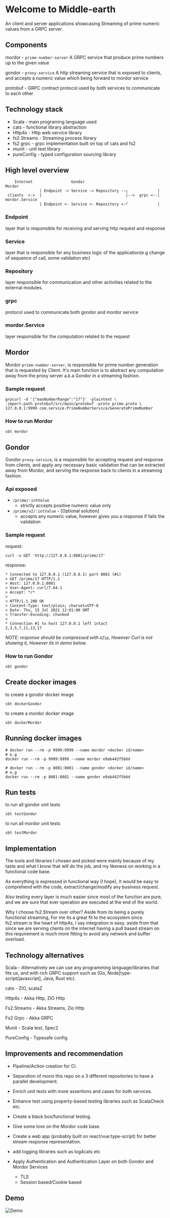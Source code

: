# Welcome to Middle-earth

An client and server applications showcasing Streaming of prime numeric values from a GRPC server.

## Components

mordor - `prime-number-server` A GRPC service that produce prime numbers up to the given value

gondor - `proxy-service` A http streaming service that is exposed to clients, and accepts a numeric value which being forward to mordor service

protobuf - GRPC contract protocol used by both services to communicate to each other

## Technology stack

- Scala - main programing language used
- cats - functional library abstraction
- Http4s - Http web service library
- fs2.Streams - Streaming process library
- fs2 grpc - grpc implementation built on top of cats and fs2
- munit - unit test library
- pureConfig - typed configuration sourcing library

## High level overview

```docs
    Internet                 Gondor                                    Mordor
               | Endpoint -> Service -> Repository --┐             |
 clients  <->  |                                     |-->  grpc <--|  mordor.Service
               | Endpoint <- Service <- Repository <-┘             |
```

### Endpoint

layer that is responsible for receiving and serving http request and response

### Service

layer that is responsible for any business logic of the application(e.g change of sequence of call, some validation etc)

### Repository

layer responsible for communication and other activities related to the external modules.

### grpc

protocol used to communicate both gondor and mordor service

### mordor.Service

layer responsible for the computation related to the request

## Mordor

Mordor `prime-number-server`, is responsible for prime number generation that is requested by Client. It's main function is to abstract any computation away from the proxy server a.k.a Gondor in a streaming fashion.

### Sample request

```curl
grpcurl -d '{"maxNumberRange":"17"}' -plaintext \
-import-path protobuf/src/main/protobuf -proto prime.proto \
127.0.0.1:9999 com.service.PrimeNumberService/GeneratePrimeNumber
```

### How to run Mordor

```shell
sbt mordor
```

## Gondor

Gondor `proxy-service`, is a responsible for accepting request and response from clients, and apply any necessary basic validation that can be extracted away from Mordor, and serving the response back to clients in a streaming fashion.

### Api exposed

- `/prime/:intValue`
  - strictly accepts positive numeric value only
- `/prime/v2/:intValue` - [Optional solution]
  - accepts any numeric value, however gives you a response if fails the validation

### Sample request

request:

```curl
curl -v GET 'http://127.0.0.1:8081/prime/17'
```

response:

```shell
* Connected to 127.0.0.1 (127.0.0.1) port 8081 (#1)
> GET /prime/17 HTTP/1.1
> Host: 127.0.0.1:8081
> User-Agent: curl/7.64.1
> Accept: */*
>
< HTTP/1.1 200 OK
< Content-Type: text/plain; charset=UTF-8
< Date: Thu, 15 Jul 2021 12:01:00 GMT
< Transfer-Encoding: chunked
<
* Connection #1 to host 127.0.0.1 left intact
2,3,5,7,11,13,17
```

_NOTE: response should be compressed with `GZip`, However Curl is not showing it, However its in demo below._

### How to run Gondor

```shell
sbt gondor
```

## Create docker images

to create a gondor docker image

```shell
sbt dockerGondor
```

to create a mordor docker image

```shell
sbt dockerMordor
```

## Running docker images

```docker
# docker run --rm -p 9999:9999 --name mordor <docker id/name>
# e.g
docker run --rm -p 9999:9999 --name mordor e9ab442f5b6d
```

```docker
# docker run --rm -p 8081:8081 --name gondor <docker id/name>
# e.g
docker run --rm -p 8081:8081 --name gondor e9ab442f5b6d
```

## Run tests

to run all gondor unit tests

```shell
sbt testGondor
```

to run all mordor unit tests

```shell
sbt testMordor
```

## Implementation

The tools and libraries I chosen and picked were mainly because of my taste and what I know that will do the job, and my likeness on working in a functional code base.

As everything is expressed in functional way (I hope), It would be easy to comprehend with the code, extract/change/modify any business request.

Also testing every layer is much easier since most of the function are pure, and we are sure that ever operation are executed at the end of the world.

Why I choose fs2.Stream over other? Aside from its being a purely functional streaming, For me its a great fit to the ecosystem since fs2.stream is the heart of http4s, I say integration is easy. aside from that since we are serving clients on the internet having a pull based stream on this requirement is much more fitting to avoid any network and buffer overload.

## Technology alternatives

Scala - Alternatively we can use any programming language/libraries that fits us, and with rich GRPC support such as (Go, Node[type-script/javascript], Java, Rust etc).

cats - ZIO, scalaZ

Http4s - Akka Http, ZIO Http

Fs2.Streams - Akka Streams, Zio Http

Fs2 Grpc - Akka GRPC

Munit - Scala test, Spec2

PureConfig - Typesafe config

## Improvements and recommendation

- Pipeline/Action creation for CI.

- Separation of mono this repo on a 3 different repositories to have a parallel development.

- Enrich unit tests with more assertions and cases for both services.

- Enhance test using property-based testing libraries such as ScalaCheck etc.

- Create a black box/functional testing.

- Give some love on the Mordor code base.

- Create a web app (probably built on react/vue:type-script) for better stream response representation.

- add logging libraries such as log4cats etc

- Apply Authentication and Authentication Layer on both Gondor and Mordor Services

  - TLS
  - Session based/Cookie based

## Demo

![Demo](demo/demo.gif)
